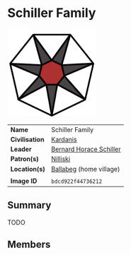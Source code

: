 # Schiller Family

<img src="https://raw.githubusercontent.com/jesskelsall/astarus-images/main/symbols/bdcd922f44736212.png" height="200" />

|||
| --- | --- |
| **Name** | Schiller Family | organisation.4
| **Civilisation** | [Kardanis](../places/topography/continents-islands/kardanis.md) |
| **Leader** | [Bernard Horace Schiller](../characters/bernard-horace-schiller.md) |
| **Patron(s)** | [Nilliski](../characters/nilliski.md) |
| **Location(s)** | [Ballabeg](../places/settlements/villages/ballabeg.md) (home village) |
|||
| **Image ID** | `bdcd922f44736212` |

## Summary

TODO

## Members
